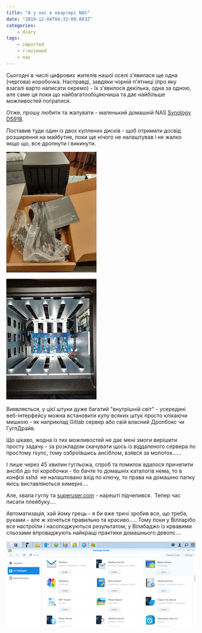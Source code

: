 ```yaml
---
title: "А у нас в квартирі NAS"
date: "2019-12-04T04:32:00.003Z"
categories:
    - diary
tags:
    - imported
    - r:eviewed
    - nas
---
```

Сьогодні в числі цифрових жителів нашої оселі з'явилася ще одна (чергова) коробочка. Насправді, завдяки чорній п'ятниці (про яку взагалі варто написати окремо) - їх з'явилося декілька, одна за одною, але саме ця поки що найбагатообіцяючиша та дає найбільше можливостей погратися.  
<!--more-->
Отже, прошу любити та жалувати - маленький домашній NAS [Synology DS918](https://www.synology.com/en-us/products/DS918+).

Поставив туди один із двох куплених дисків - щоб отримати досвід розширення на майбутне, поки ще нічого не налаштував і не жалко якщо що, все дропнути і викинути.

[![](thumb_00.jpg)](img00.jpg)

[![](thumb_01.jpg)](img01.jpg)

Виявляється, у цієї штуки дуже багатий "внутрішній світ" - усередині веб-інтерфейсу можна встановити купу всяких штук просто клікаючи мишкою - як наприклад Gitlab сервер або свій власний Дропбокс чи ГуглДрайв.

Що цікаво, жодна із тих можливостей не дає мені змоги вирішити просту задачу - за розкладом скачувати щось із віддаленого сервера по простому rsync, тому озброївшись ансіблом, взявся за молоток......

І лише через 45 хвилин гугльожа, спроб та помилок вдалося причепити ансібл до тої коробочки - бо бачте то домашніх каталогів нема, то в конфізі sshd  не налаштовано вхід по ключу, то права на домашню папку якісь виставляються химерні....

Але, хвала гуглу та [superuser.com](https://superuser.com/) - нарешті підчепився.  Тепер час писати плейбуку....

Автоматизація, хай йому грець - я би вже тричі зробив все, що треба, руками - але ж хочеться правильно та красиво..... Тому поки у Вілларібо все настроїли і насолоджуються результатом, у Вілабаджо із крвавими сльозами впроваджують найкращі практики домашнього девопс....

[![](thumb_02.jpg)](img02.jpg)
